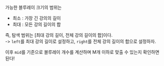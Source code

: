 가능한 블루레이 크기의 범위는

- 최소 : 가장 긴 강의의 길이
- 최대 : 모든 강의 길이의 합

즉, 탐색 범위는 [최대 강의 길이, 전체 강의 길이의 합]이다.  
-> `left`를 최대 강의 길이로 설정하고, `right`를 전체 강의 길이의 합으로 설정하자.

이후 `mid`를 기준으로 블루레이 개수를 계산하며 M개 이하로 맞출 수 있는지 확인하면 된다!
